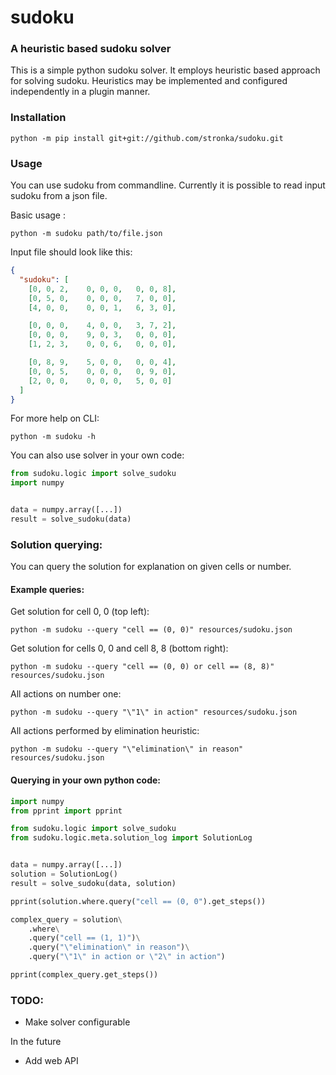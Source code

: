 # sudoku

### A heuristic based sudoku solver

This is a simple python sudoku solver. It employs heuristic based approach for solving sudoku.
Heuristics may be implemented and configured independently in a plugin manner.

### Installation
```commandline
python -m pip install git+git://github.com/stronka/sudoku.git
```

### Usage
You can use sudoku from commandline. Currently it is possible to read input sudoku from a json file. 

Basic usage :
```commandline
python -m sudoku path/to/file.json
```

Input file should look like this:

```json
{
  "sudoku": [
    [0, 0, 2,    0, 0, 0,   0, 0, 8],
    [0, 5, 0,    0, 0, 0,   7, 0, 0],
    [4, 0, 0,    0, 0, 1,   6, 3, 0],

    [0, 0, 0,    4, 0, 0,   3, 7, 2],
    [0, 0, 0,    9, 0, 3,   0, 0, 0],
    [1, 2, 3,    0, 0, 6,   0, 0, 0],

    [0, 8, 9,    5, 0, 0,   0, 0, 4],
    [0, 0, 5,    0, 0, 0,   0, 9, 0],
    [2, 0, 0,    0, 0, 0,   5, 0, 0]
  ]
}
```

For more help on CLI:
```commandline
python -m sudoku -h
```


You can also use solver in your own code:
```python
from sudoku.logic import solve_sudoku
import numpy


data = numpy.array([...])
result = solve_sudoku(data)
```

### Solution querying:
You can query the solution for explanation on given cells or number.

#### Example queries:

Get solution for cell 0, 0 (top left):
```commandline
python -m sudoku --query "cell == (0, 0)" resources/sudoku.json
```
Get solution for cells 0, 0 and cell 8, 8 (bottom right):
```commandline
python -m sudoku --query "cell == (0, 0) or cell == (8, 8)" resources/sudoku.json
``` 
All actions on number one:
```commandline
python -m sudoku --query "\"1\" in action" resources/sudoku.json
```
All actions performed by elimination heuristic:
```commandline
python -m sudoku --query "\"elimination\" in reason" resources/sudoku.json 
```

#### Querying in your own python code:
```python
import numpy
from pprint import pprint

from sudoku.logic import solve_sudoku
from sudoku.logic.meta.solution_log import SolutionLog


data = numpy.array([...])
solution = SolutionLog()
result = solve_sudoku(data, solution)

pprint(solution.where.query("cell == (0, 0").get_steps())

complex_query = solution\
    .where\
    .query("cell == (1, 1)")\
    .query("\"elimination\" in reason")\
    .query("\"1\" in action or \"2\" in action")

pprint(complex_query.get_steps())
```

### TODO:

* Make solver configurable

In the future

* Add web API
